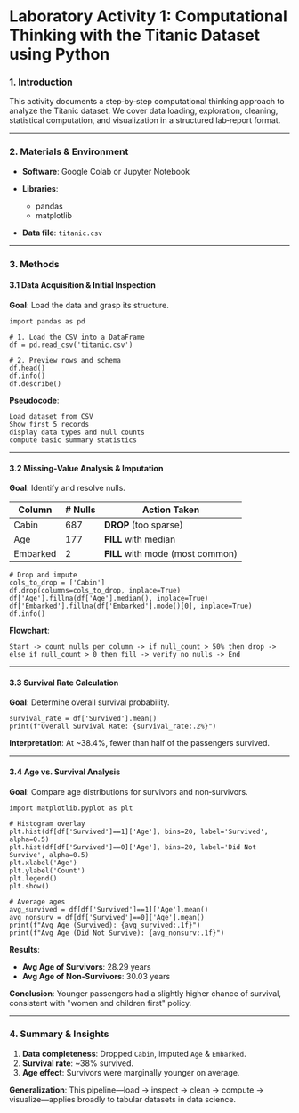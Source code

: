# Laboratory Activity 1: Computational Thinking with the Titanic Dataset using Python

### 1. Introduction

This activity documents a step‑by‑step computational thinking approach to analyze the Titanic dataset. We cover data loading, exploration, cleaning, statistical computation, and visualization in a structured lab‑report format.

---

### 2. Materials & Environment

* **Software**: Google Colab or Jupyter Notebook
* **Libraries**:

  * pandas
  * matplotlib
  
* **Data file**: `titanic.csv`

---

### 3. Methods

#### 3.1 Data Acquisition & Initial Inspection

**Goal**: Load the data and grasp its structure.

```
import pandas as pd

# 1. Load the CSV into a DataFrame
df = pd.read_csv('titanic.csv')

# 2. Preview rows and schema
df.head()
df.info()
df.describe()
```

**Pseudocode**:

```
Load dataset from CSV
Show first 5 records
display data types and null counts
compute basic summary statistics
```

---

#### 3.2 Missing‐Value Analysis & Imputation

**Goal**: Identify and resolve nulls.

| Column   | # Nulls | Action Taken                     |
| -------- | ------- | -------------------------------- |
| Cabin    | 687     | **DROP** (too sparse)            |
| Age      | 177     | **FILL** with median             |
| Embarked | 2       | **FILL** with mode (most common) |

```
# Drop and impute
cols_to_drop = ['Cabin']
df.drop(columns=cols_to_drop, inplace=True)
df['Age'].fillna(df['Age'].median(), inplace=True)
df['Embarked'].fillna(df['Embarked'].mode()[0], inplace=True)
df.info()
```

**Flowchart**:

```
Start -> count nulls per column -> if null_count > 50% then drop -> else if null_count > 0 then fill -> verify no nulls -> End
```

---

#### 3.3 Survival Rate Calculation

**Goal**: Determine overall survival probability.

```
survival_rate = df['Survived'].mean()
print(f"Overall Survival Rate: {survival_rate:.2%}")
```

**Interpretation**: At \~38.4%, fewer than half of the passengers survived.

---

#### 3.4 Age vs. Survival Analysis

**Goal**: Compare age distributions for survivors and non‑survivors.

```
import matplotlib.pyplot as plt

# Histogram overlay
plt.hist(df[df['Survived']==1]['Age'], bins=20, label='Survived', alpha=0.5)
plt.hist(df[df['Survived']==0]['Age'], bins=20, label='Did Not Survive', alpha=0.5)
plt.xlabel('Age')
plt.ylabel('Count')
plt.legend()
plt.show()

# Average ages
avg_survived = df[df['Survived']==1]['Age'].mean()
avg_nonsurv = df[df['Survived']==0]['Age'].mean()
print(f"Avg Age (Survived): {avg_survived:.1f}")
print(f"Avg Age (Did Not Survive): {avg_nonsurv:.1f}")
```

**Results**:

* **Avg Age of Survivors**: 28.29 years
* **Avg Age of Non‑Survivors**: 30.03 years

**Conclusion**: Younger passengers had a slightly higher chance of survival, consistent with "women and children first" policy.

---

### 4. Summary & Insights

1. **Data completeness**: Dropped `Cabin`, imputed `Age` & `Embarked`.
2. **Survival rate**: \~38% survived.
3. **Age effect**: Survivors were marginally younger on average.

**Generalization**: This pipeline—load → inspect → clean → compute → visualize—applies broadly to tabular datasets in data science.
